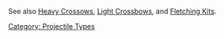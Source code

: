 See also [Heavy Crossows](:Category:_Heavy_Crossbows.md "wikilink"),
[Light Crossbows](:Category:_Light_Crossbows.md "wikilink"), and
[Fletching Kits](Fletching_Tools_And_Materials.md "wikilink").

[Category: Projectile Types](Category:_Projectile_Types "wikilink")
